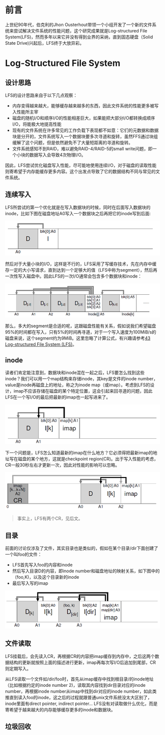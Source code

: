 # 前言

上世纪90年代，伯克利的Jhon Ousterhout带领一个小组开发了一个新的文件系统来尝试解决文件系统的性能问题，这个研究成果就是Log-structured File System(LFS)，然而多年以来它并没有得到业界的采纳，直到固态硬盘（Solid State Drive)兴起后，LFS终于大放异彩。

# Log-Structured File System

## 设计思路

LFS的设计思路来自于以下几点观察：

- 内存变得越来越大，能够缓存越来越多的东西，因此文件系统的性能更多被写入性能所主宰
- 磁盘的随机I/O和顺序I/O的性能相差巨大，如果能把大部分I/O都转换成顺序I/O，将能极大地提高性能
- 现有的文件系统在许多常见的工作负载下表现都不如意：它们的元数据和数据块是分开的，文件系统写入一个数据块要多次寻道和旋转，虽然FFS通过块组缓解了这个问题，但是依然避免不了大量短距离的寻道和旋转。
- 文件系统感知不到RAID，难以避免RAID-4/RAID-5的small write问题，即一个小块的数据写入会导致4次物理I/O。

因此，LFS尝试优化磁盘写入性能，尽可能地使用连续I/O，对于磁盘的读取性能则寄希望于内存能缓存更多内容。这个出发点导致了它的数据结构不同与常见的文件系统。

## 连续写入

LFS所尝试的第一个优化就是在写入数据块的时候，同时在后面写入数据块的inode，比如下图在磁盘地址A0写入一个数据块之后再把它的inode写到后面:

![](./img/lfs1.png)

然后对于大量小块的I/O，这样是不行的，LFS采用了写缓存技术，先在内存中缓存一定的大小写请求，直到达到一个足够大的值（LFS中称为segment），然后再一次性写入磁盘中。因此LFS的一次I/O通常会包含多个数据块和inode：

![](./img/lfs2.png)

那么，多大的segment是合适的呢，这跟磁盘性能有关系，假如说我们希望磁盘95%的时间都在写入，只有5%的时间再寻道，对于一个写入速度为100MiB/s的磁盘来说，这个segment约为9MiB。这里忽略了计算公式，有兴趣请参考[43 Log-structured File System (LFS)](http://pages.cs.wisc.edu/~remzi/OSTEP/file-lfs.pdf)。

## inode

读者们肯定能注意到，数据块和inode混在一起之后，LFS要怎么找到这些inode？我们可以用一个map结构来存储inode，其key是文件的inode number，value是inode再磁盘上的地址，称之为inode map（或imap）。考虑到LFS的设计，imap不应该存储在磁盘的某个特定位置，这会引起来回寻道的问题，因此LFS在一个写I/O的最后把最新的imap也一起写进来了。

![](./img/lfs3.png)

下一个问题是，LFS怎么知道最新的imap在什么地方？它必须得把最新imap的地址写在磁盘的某个地方，这就是checkpoint region(CR)。出于写入性能的考虑，CR一般30秒左右才更新一次，因此对性能的影响可以忽略。

![](./img/lfs4.png)

> 事实上，LFS有两个CR，见后文。

## 目录

前面的讨论仅涉及了文件，其实目录也是类似的，假如在某个目录/dir下面创建了一个叫foo的文件：
- LFS首先写入foo的内容和inode
- 然后写入目录D的内容，即inode number和磁盘地址的映射关系，如下图中的（foo,K)，以及这个目录新的inode
- 最后写入写的imap

![](./img/lfs5.png)

## 文件读取

LFS挂载后，会先读入CR，再根据CR的内容把imap缓存到内存中，之后这两个数据结构的更新就按照上面的描述进行更新，imap再每次写I/O后追加到尾部，CR则定期写入。

从LFS读取一个文件如/dir/foo时，首先从imap缓存中找到根目录/的inode地址（比如根据约定的inode number 2)，读取其内容找到dir目录对应的inode number，再根据inode number从imap中找到dir对应的inode number，如此类推直到读入foo的inode，这之后的过程就跟普通unix文件系统没太大区别了，inode里面有direct pointer, indirect pointer... LFS没有对读取做什么优化，而是寄希望于越来越大的内存能够缓存更多的inode和数据块。

## 垃圾回收